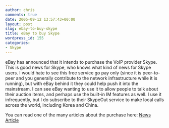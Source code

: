 ```yaml
---
author: chris
comments: true
date: 2005-09-12 13:57:43+00:00
layout: post
slug: ebay-to-buy-skype
title: eBay to buy Skype
wordpress_id: 155
categories:
- Skype
---
```


eBay has announced that it intends to purchase the VoIP provider Skype. This is good news for Skype, who knows what kind of news for Skype users. I would hate to see this free service go pay only (since it is peer-to-peer and you generally contribute to the network infrastructure while it is running), but with eBay behind it they could help push it into the mainstream. I can see eBay wanting to use it to allow people to talk about their auction items, and perhaps use the built-in IM features as well. I use it infrequently, but I do subscribe to their SkypeOut service to make local calls across the world, including Korea and China.

You can read one of the many articles about the purchase here: [News Article](http://news.bbc.co.uk/2/hi/business/4237338.stm)
